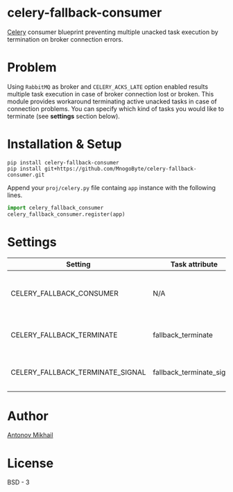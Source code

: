 # celery-fallback-consumer

[Celery](http://celeryproject.org) consumer blueprint preventing multiple unacked task execution by termination on broker connection errors.

# Problem

Using `RabbitMQ` as broker and `CELERY_ACKS_LATE` option enabled
results multiple task execution in case of broker connection lost or broken.
This module provides workaround terminating active unacked tasks in case of connection problems.
You can specify which kind of tasks you would like to terminate (see **settings** section below).

# Installation & Setup

```#bash
pip install celery-fallback-consumer
pip install git+https://github.com/MnogoByte/celery-fallback-consumer.git
```

Append your `proj/celery.py` file containg `app` instance with the following lines.

```python
import celery_fallback_consumer
celery_fallback_consumer.register(app)
```

# Settings

| Setting | Task attribute | Default | Description |
| ------- | -------------- | ------- | ----------- |
| CELERY_FALLBACK_CONSUMER | N/A | True | Enables fallback consumer if it is registered |
| CELERY_FALLBACK_TERMINATE | fallback_terminate | True | Controls terminating unacked task |
| CELERY_FALLBACK_TERMINATE_SIGNAL | fallback_terminate_signal | `SIGTERM` | Specifies signal sent for termination |

# Author

[Antonov Mikhail](https://github.com/atin65536)

# License

BSD - 3
